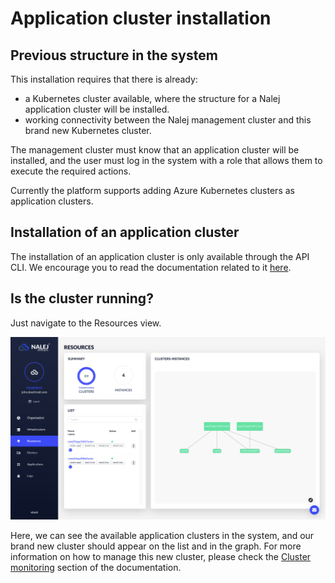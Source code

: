 # Application cluster installation

## Previous structure in the system

This installation requires that there is already:

* a Kubernetes cluster available, where the structure for a Nalej application cluster will be installed.
* working connectivity between the Nalej management cluster and this brand new Kubernetes cluster.

The management cluster must know that an application cluster will be installed, and the user must log in the system with a role that allows them to execute the required actions.

Currently the platform supports adding Azure Kubernetes clusters as application clusters.

## Installation of an application cluster

The installation of an application cluster is only available through the API CLI. We encourage you to read the documentation related to it [here](../../cli/resources/appcluster_installation.md).

## Is the cluster running?

Just navigate to the Resources view.

![Main view of the resources section.](../../img/res_cins_main.png)

Here, we can see the available application clusters in the system, and our brand new cluster should appear on the list and in the graph. For more information on how to manage this new cluster, please check the [Cluster monitoring](cluster_monitoring.md) section of the documentation.

